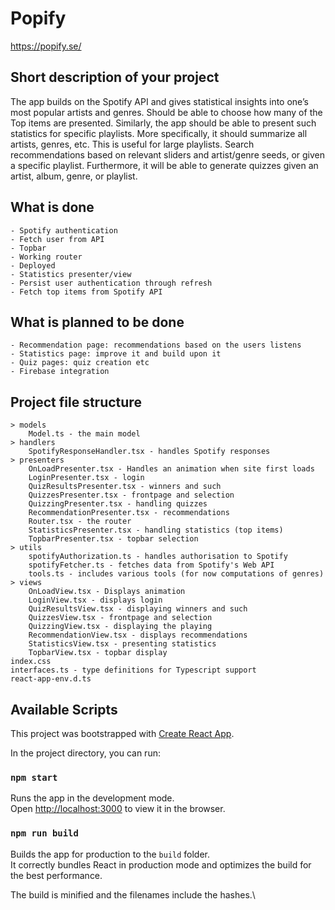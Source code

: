 # Popify

https://popify.se/

## Short description of your project

The app builds on the Spotify API and gives statistical 
insights into one’s most popular artists and genres. 
Should be able to choose how many of the Top items are 
presented. Similarly, the app should be able to present 
such statistics for specific playlists. More specifically, 
it should summarize all artists, genres, etc. This is 
useful for large playlists. Search recommendations based 
on relevant sliders and artist/genre seeds, or given a 
specific playlist. Furthermore, it will be able to generate 
quizzes given an artist, album, genre, or playlist.

## What is done

    - Spotify authentication
    - Fetch user from API
    - Topbar
    - Working router
    - Deployed
    - Statistics presenter/view
    - Persist user authentication through refresh
    - Fetch top items from Spotify API

## What is planned to be done

    - Recommendation page: recommendations based on the users listens
    - Statistics page: improve it and build upon it
    - Quiz pages: quiz creation etc
    - Firebase integration

## Project file structure

```
> models
    Model.ts - the main model
> handlers
    SpotifyResponseHandler.tsx - handles Spotify responses
> presenters
    OnLoadPresenter.tsx - Handles an animation when site first loads
    LoginPresenter.tsx - login
    QuizResultsPresenter.tsx - winners and such
    QuizzesPresenter.tsx - frontpage and selection
    QuizzingPresenter.tsx - handling quizzes
    RecommendationPresenter.tsx - recommendations
    Router.tsx - the router
    StatisticsPresenter.tsx - handling statistics (top items)
    TopbarPresenter.tsx - topbar selection
> utils
    spotifyAuthorization.ts - handles authorisation to Spotify
    spotifyFetcher.ts - fetches data from Spotify's Web API
    tools.ts - includes various tools (for now computations of genres)
> views
    OnLoadView.tsx - Displays animation
    LoginView.tsx - displays login
    QuizResultsView.tsx - displaying winners and such
    QuizzesView.tsx - frontpage and selection
    QuizzingView.tsx - displaying the playing
    RecommendationView.tsx - displays recommendations
    StatisticsView.tsx - presenting statistics
    TopbarView.tsx - topbar display
index.css
interfaces.ts - type definitions for Typescript support
react-app-env.d.ts 
```

## Available Scripts

This project was bootstrapped with [Create React App](https://github.com/facebook/create-react-app).

In the project directory, you can run:

### `npm start`

Runs the app in the development mode.\
Open [http://localhost:3000](http://localhost:3000) to view it in the browser.


### `npm run build`

Builds the app for production to the `build` folder.\
It correctly bundles React in production mode and optimizes the build for the best performance.

The build is minified and the filenames include the hashes.\
